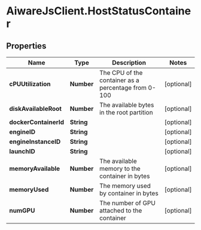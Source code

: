 # AiwareJsClient.HostStatusContainer

## Properties

Name | Type | Description | Notes
------------ | ------------- | ------------- | -------------
**cPUUtilization** | **Number** | The CPU of the container as a percentage from 0-100 | [optional] 
**diskAvailableRoot** | **Number** | The available bytes in the root partition | [optional] 
**dockerContainerId** | **String** |  | [optional] 
**engineID** | **String** |  | [optional] 
**engineInstanceID** | **String** |  | [optional] 
**launchID** | **String** |  | [optional] 
**memoryAvailable** | **Number** | The available memory to the container in bytes | [optional] 
**memoryUsed** | **Number** | The memory used by container in bytes | [optional] 
**numGPU** | **Number** | The number of GPU attached to the container | [optional] 


